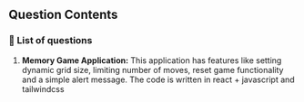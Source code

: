 ## Question Contents

### 📌 List of questions

1.  **Memory Game Application:** This application has features like setting dynamic grid size, limiting number of moves, reset game functionality and a simple alert message. The code is written in react + javascript and tailwindcss
